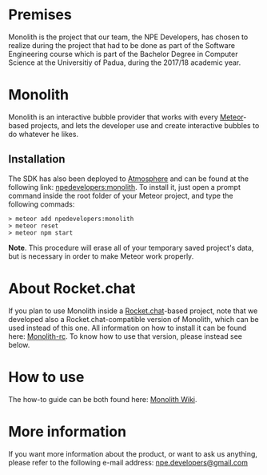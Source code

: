 # Premises
Monolith is the project that our team, the NPE Developers, has chosen to realize during the project that had to be done as part of the Software Engineering course which is part of the Bachelor Degree in Computer Science at the Universitiy of Padua, during the 2017/18 academic year.

# Monolith
Monolith is an interactive bubble provider that works with every [Meteor](https://www.meteor.com/)-based projects, and lets the developer use and create interactive bubbles to do whatever he likes. 

## Installation
The SDK has also been deployed to [Atmosphere](https://atmospherejs.com) and can be found at the following link: [npedevelopers:monolith](https://atmospherejs.com/npedevelopers/monolith).
To install it, just open a prompt command inside the root folder of your Meteor project, and type the following commads:
```
> meteor add npedevelopers:monolith
> meteor reset
> meteor npm start
```

**Note**. This procedure will erase all of your temporary saved project's data, but is necessary in order to make Meteor work properly.

# About Rocket.chat
If you plan to use Monolith inside a [Rocket.chat](https://rocket.chat)-based project, note that we developed also a Rocket.chat-compatible version of Monolith, which can be used instead of this one. 
All information on how to install it can be found here: [Monolith-rc](https://github.com/NPE-Developers/Monolith-rc).
To know how to use that version, please instead see below.

# How to use
The how-to guide can be both found here: [Monolith Wiki](https://github.com/NPE-Developers/Monolith/wiki).

# More information
If you want more information about the product, or want to ask us anything, please refer to the following e-mail address:
[npe.developers@gmail.com](mailto:npe.developers@gmail.com)
